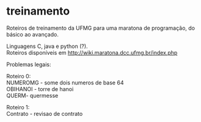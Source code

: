 # treinamento
Roteiros de treinamento da UFMG para uma maratona de programação, do básico ao avançado. 

Linguagens C, java e python (?).\
Roteiros disponíveis em http://wiki.maratona.dcc.ufmg.br/index.php

Problemas legais:

Roteiro 0:\
NUMEROMG - some dois numeros de base 64\
OBIHANOI - torre de hanoi\
QUERM- quermesse

Roteiro 1:\
Contrato - revisao de contrato
